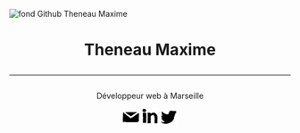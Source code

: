 ![fond Github Theneau Maxime](https://back.theneaumaxime.fr/public/images/webp/experiences-illustration.webp "fond github Theneau Maxime")

# <p align="center"> Theneau Maxime <hr> </p>
<p align="center"> Développeur web à Marseille </p>

<p align="center">
  <a href="mailto:theneau.maxime@gmail.com" target="blank"><img  src="images/github/email.svg" alt="maximethe" height="30" width="30" /></a>
  <a href="https://www.linkedin.com/in/maxime-theneau/" target="blank"><img src="images/github/linkedin.svg" alt="maximethe" height="30" width="30" /></a>
  <a href="https://twitter.com/maximethe" target="blank"><img src="images/github/twitter.svg" alt="maximethe" height="30" width="30" /></a>
</p>
